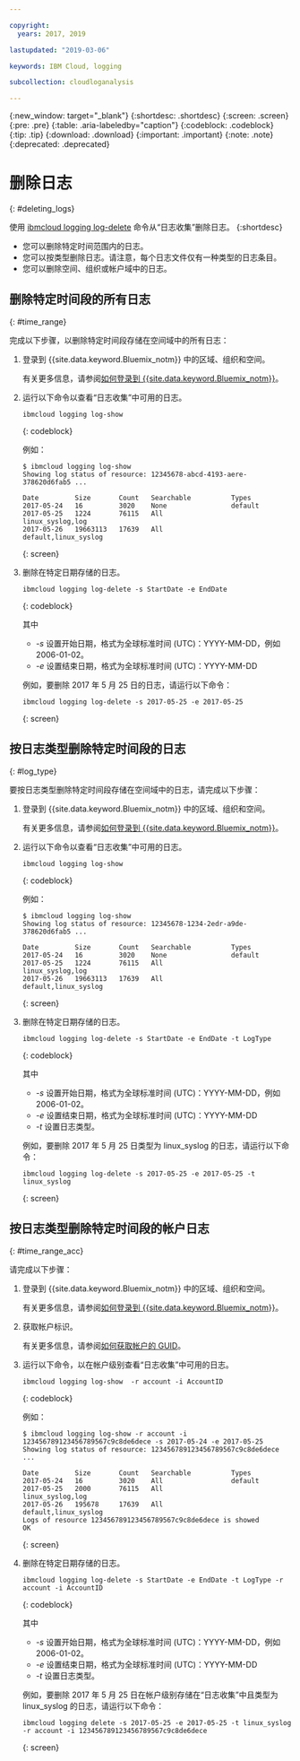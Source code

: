 ```yaml
---

copyright:
  years: 2017, 2019

lastupdated: "2019-03-06"

keywords: IBM Cloud, logging

subcollection: cloudloganalysis

---
```


{:new_window: target="_blank"}
{:shortdesc: .shortdesc}
{:screen: .screen}
{:pre: .pre}
{:table: .aria-labeledby="caption"}
{:codeblock: .codeblock}
{:tip: .tip}
{:download: .download}
{:important: .important}
{:note: .note}
{:deprecated: .deprecated}

# 删除日志
{: #deleting_logs}

使用 [ibmcloud logging log-delete](/docs/services/CloudLogAnalysis/reference?topic=cloudloganalysis-log_analysis_cli#delete) 命令从“日志收集”删除日志。
{:shortdesc}

* 您可以删除特定时间范围内的日志。
* 您可以按类型删除日志。请注意，每个日志文件仅有一种类型的日志条目。
* 您可以删除空间、组织或帐户域中的日志。


## 删除特定时间段的所有日志
{: #time_range}

完成以下步骤，以删除特定时间段存储在空间域中的所有日志：

1. 登录到 {{site.data.keyword.Bluemix_notm}} 中的区域、组织和空间。 

    有关更多信息，请参阅[如何登录到 {{site.data.keyword.Bluemix_notm}}](/docs/services/CloudLogAnalysis/qa?topic=cloudloganalysis-cli_qa#login)。
    
2. 运行以下命令以查看“日志收集”中可用的日志。

    ```
    ibmcloud logging log-show
    ```
    {: codeblock}
    
    例如：
    
    ```
    $ ibmcloud logging log-show
    Showing log status of resource: 12345678-abcd-4193-aere-378620d6fab5 ...

    Date         Size       Count   Searchable          Types   
	2017-05-24   16         3020    None                default
	2017-05-25   1224       76115   All                 linux_syslog,log
    2017-05-26   19663113   17639   All                 default,linux_syslog  
    ```
    {: screen}
	
3. 删除在特定日期存储的日志。

    ```
	ibmcloud logging log-delete -s StartDate -e EndDate
	```
	{: codeblock}
	
	其中
	
	* *-s* 设置开始日期，格式为全球标准时间 (UTC)：YYYY-MM-DD，例如 2006-01-02。
    * *-e* 设置结束日期，格式为全球标准时间 (UTC)：YYYY-MM-DD
    	
	例如，要删除 2017 年 5 月 25 日的日志，请运行以下命令：
	
	
	
	```
	ibmcloud logging log-delete -s 2017-05-25 -e 2017-05-25
	```
	{: screen}

	
## 按日志类型删除特定时间段的日志 
{: #log_type}

要按日志类型删除特定时间段存储在空间域中的日志，请完成以下步骤：

1. 登录到 {{site.data.keyword.Bluemix_notm}} 中的区域、组织和空间。 

    有关更多信息，请参阅[如何登录到 {{site.data.keyword.Bluemix_notm}}](/docs/services/CloudLogAnalysis/qa?topic=cloudloganalysis-cli_qa#login)。
    
2. 运行以下命令以查看“日志收集”中可用的日志。

    ```
    ibmcloud logging log-show
    ```
    {: codeblock}
    
    例如：
    
    ```
    $ ibmcloud logging log-show
    Showing log status of resource: 12345678-1234-2edr-a9de-378620d6fab5 ...

    Date         Size       Count   Searchable          Types   
	2017-05-24   16         3020    None                default
	2017-05-25   1224       76115   All                 linux_syslog,log
    2017-05-26   19663113   17639   All                 default,linux_syslog  
    ```
    {: screen}
	
3. 删除在特定日期存储的日志。

    ```
	ibmcloud logging log-delete -s StartDate -e EndDate -t LogType
	```
	{: codeblock}
	
	其中
	
	* *-s* 设置开始日期，格式为全球标准时间 (UTC)：YYYY-MM-DD，例如 2006-01-02。
    * *-e* 设置结束日期，格式为全球标准时间 (UTC)：YYYY-MM-DD
	* *-t* 设置日志类型。
    	
	例如，要删除 2017 年 5 月 25 日类型为 linux_syslog 的日志，请运行以下命令：
	
	
	
	```
	ibmcloud logging log-delete -s 2017-05-25 -e 2017-05-25 -t linux_syslog
	```
	{: screen}

		
	
## 按日志类型删除特定时间段的帐户日志 
{: #time_range_acc}

请完成以下步骤：

1. 登录到 {{site.data.keyword.Bluemix_notm}} 中的区域、组织和空间。 

    有关更多信息，请参阅[如何登录到 {{site.data.keyword.Bluemix_notm}}](/docs/services/CloudLogAnalysis/qa?topic=cloudloganalysis-cli_qa#login)。
	
2. 获取帐户标识。

    有关更多信息，请参阅[如何获取帐户的 GUID](/docs/services/CloudLogAnalysis/qa?topic=cloudloganalysis-cli_qa#account_guid)。
    
3. 运行以下命令，以在帐户级别查看“日志收集”中可用的日志。

    ```
    ibmcloud logging log-show  -r account -i AccountID
    ```
    {: codeblock}
    
    例如：
    
    ```
    $ ibmcloud logging log-show -r account -i 123456789123456789567c9c8de6dece -s 2017-05-24 -e 2017-05-25
	Showing log status of resource: 123456789123456789567c9c8de6dece ...

    Date         Size       Count   Searchable          Types   
	2017-05-24   16         3020    All                 default
	2017-05-25   2000       76115   All                 linux_syslog,log
    2017-05-26   195678     17639   All                 default,linux_syslog    
    Logs of resource 123456789123456789567c9c8de6dece is showed
    OK
    ```
    {: screen}
	
4. 删除在特定日期存储的日志。

    ```
	ibmcloud logging log-delete -s StartDate -e EndDate -t LogType -r account -i AccountID
	```
	{: codeblock}
	
	其中
	
	* *-s* 设置开始日期，格式为全球标准时间 (UTC)：YYYY-MM-DD，例如 2006-01-02。
    * *-e* 设置结束日期，格式为全球标准时间 (UTC)：YYYY-MM-DD
	* *-t* 设置日志类型。
    	
	例如，要删除 2017 年 5 月 25 日在帐户级别存储在“日志收集”中且类型为 linux_syslog 的日志，请运行以下命令：
	
	
	
	```
	ibmcloud logging delete -s 2017-05-25 -e 2017-05-25 -t linux_syslog -r account -i 123456789123456789567c9c8de6dece
	```
	{: screen}
	












